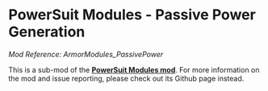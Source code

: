 # PowerSuit Modules - Passive Power Generation

*Mod Reference: ArmorModules_PassivePower*

This is a sub-mod of the [**PowerSuit Modules mod**](https://github.com/budak7273/ArmorModules/). For more information on the mod and issue reporting, please check out its Github page instead.